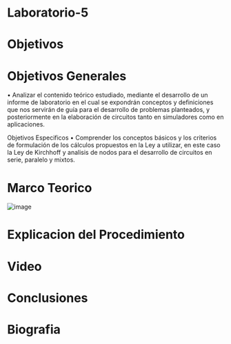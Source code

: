 # Laboratorio-5

# Objetivos

# Objetivos Generales 

• Analizar el contenido teórico estudiado, mediante el desarrollo de un informe de laboratorio en el cual se expondrán conceptos y definiciones que nos servirán de guía para el desarrollo de problemas planteados, y posteriormente en la elaboración de circuitos tanto en simuladores como en aplicaciones.

Objetivos Especificos
• Comprender los conceptos básicos y los criterios de formulación de los cálculos propuestos en la Ley a utilizar, en este caso la Ley de Kirchhoff y analisis de nodos para el desarrollo de circuitos en serie, paralelo y mixtos.

# Marco Teorico

![image](https://user-images.githubusercontent.com/84587118/127082404-be2f9e7d-7eee-4f61-a2f9-b2e1ae7e1ef6.png)


# Explicacion del Procedimiento

# Video

# Conclusiones

# Biografia
